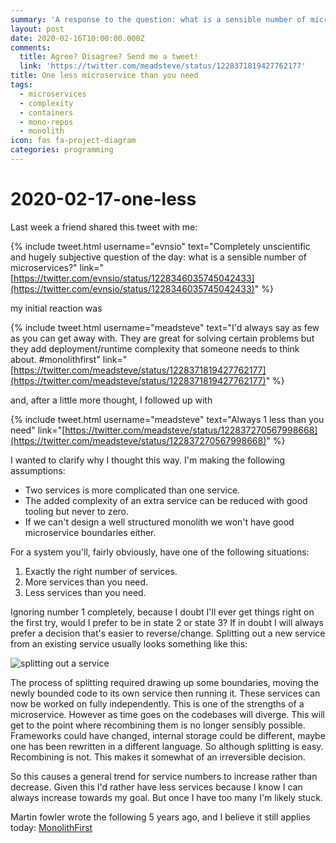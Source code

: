 ```yaml
---
summary: 'A response to the question: what is a sensible number of microservices'
layout: post
date: 2020-02-16T10:00:00.000Z
comments:
  title: Agree? Disagree? Send me a tweet!
  link: 'https://twitter.com/meadsteve/status/1228371819427762177'
title: One less microservice than you need
tags:
  - microservices
  - complexity
  - containers
  - mono-repos
  - monolith
icon: fas fa-project-diagram
categories: programming
---
```


# 2020-02-17-one-less

Last week a friend shared this tweet with me:

{% include tweet.html username="evnsio" text="Completely unscientific and hugely subjective question of the day: what is a sensible number of microservices?" link="[https://twitter.com/evnsio/status/1228346035745042433](https://twitter.com/evnsio/status/1228346035745042433)" %}

my initial reaction was

{% include tweet.html username="meadsteve" text="I'd always say as few as you can get away with. They are great for solving certain problems but they add deployment/runtime complexity that someone needs to think about. \#monolithfirst" link="[https://twitter.com/meadsteve/status/1228371819427762177](https://twitter.com/meadsteve/status/1228371819427762177)" %}

and, after a little more thought, I followed up with

{% include tweet.html username="meadsteve" text="Always 1 less than you need" link="[https://twitter.com/meadsteve/status/122837270567998668](https://twitter.com/meadsteve/status/122837270567998668)" %}

I wanted to clarify why I thought this way. I'm making the following assumptions:

* Two services is more complicated than one service.
* The added complexity of an extra service can be reduced with good tooling but never to zero.
* If we can't design a well structured monolith we won't have good microservice boundaries either.

For a system you'll, fairly obviously, have one of the following situations:

1. Exactly the right number of services.
2. More services than you need.
3. Less services than you need.

Ignoring number 1 completely, because I doubt I'll ever get things right on the first try, would I prefer to be in state 2 or state 3? If in doubt I will always prefer a decision that's easier to reverse/change. Splitting out a new service from an existing service usually looks something like this:

![splitting out a service](../.gitbook/assets/micro-split.png)

The process of splitting required drawing up some boundaries, moving the newly bounded code to its own service then running it. These services can now be worked on fully independently. This is one of the strengths of a microservice. However as time goes on the codebases will diverge. This will get to the point where recombining them is no longer sensibly possible. Frameworks could have changed, internal storage could be different, maybe one has been rewritten in a different language. So although splitting is easy. Recombining is not. This makes it somewhat of an irreversible decision.

So this causes a general trend for service numbers to increase rather than decrease. Given this I'd rather have less services because I know I can always increase towards my goal. But once I have too many I'm likely stuck.

Martin fowler wrote the following 5 years ago, and I believe it still applies today: [MonolithFirst](https://martinfowler.com/bliki/MonolithFirst.html)


